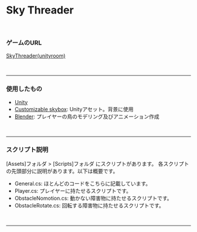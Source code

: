 # Sky Threader

<br>

### ゲームのURL
[SkyThreader(unityroom)](https://unityroom.com/games/skythreader)

<br>

---
### 使用したもの
- [Unity](https://unity.com/ja)
- [Customizable skybox](https://assetstore.unity.com/packages/2d/textures-materials/sky/customizable-skybox-174576): Unityアセット。背景に使用
- [Blender](https://www.blender.jp/): プレイヤーの鳥のモデリング及びアニメーション作成

<br>

---
### スクリプト説明
[Assets]フォルダ > [Scripts]フォルダ にスクリプトがあります。
各スクリプトの先頭部分に説明があります。以下は概要です。
- General.cs: ほとんどのコードをこちらに記載しています。
- Player.cs: プレイヤーに持たせるスクリプトです。
- ObstacleNomotion.cs: 動かない障害物に持たせるスクリプトです。
- ObstacleRotate.cs: 回転する障害物に持たせるスクリプトです。

<br>

---
